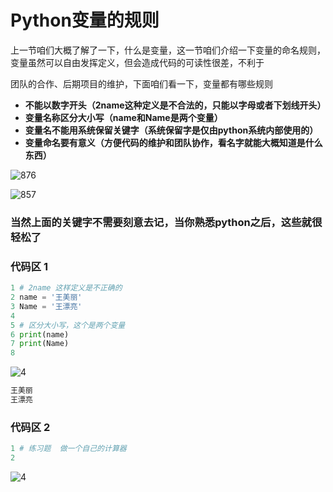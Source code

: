 # Python变量的规则
上一节咱们大概了解了一下，什么是变量，这一节咱们介绍一下变量的命名规则， 变量虽然可以自由发挥定义，但会造成代码的可读性很差，不利于

团队的合作、后期项目的维护，下面咱们看一下，变量都有哪些规则

- **不能以数字开头（2name这种定义是不合法的，只能以字母或者下划线开头）**
- **变量名称区分大小写（name和Name是两个变量）**
- **变量名不能用系统保留关键字（系统保留字是仅由python系统内部使用的）**
- **变量命名要有意义（方便代码的维护和团队协作，看名字就能大概知道是什么东西）**

![876](https://user-images.githubusercontent.com/103555341/163678531-d873d36e-74de-4883-8e2b-1af0ec2c4e59.jpg)

![857](https://user-images.githubusercontent.com/103555341/163678640-856e65cf-40c3-42a9-ac7a-9ac4c0aaa1e1.jpg)
### 当然上面的关键字不需要刻意去记，当你熟悉python之后，这些就很轻松了
### 代码区 1
```python
1 # 2name 这样定义是不正确的
2 name = '王美丽'
3 Name = '王漂亮'
4 
5 # 区分大小写，这个是两个变量
6 print(name)
7 print(Name)
8 
```
![4](https://user-images.githubusercontent.com/103555341/163546933-bee710b5-943e-454e-b00d-922d2b897614.jpg)
```python
王美丽
王漂亮
```
### 代码区 2
```python
1 # 练习题  做一个自己的计算器
2 
```
![4](https://user-images.githubusercontent.com/103555341/163546933-bee710b5-943e-454e-b00d-922d2b897614.jpg)

